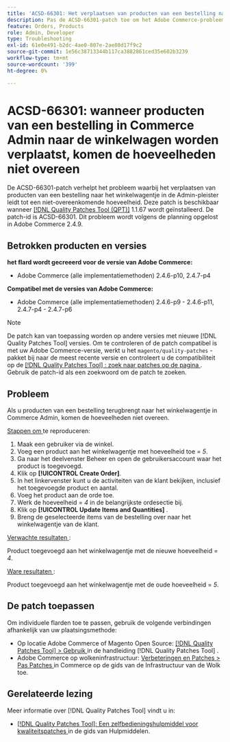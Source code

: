 ```yaml
---
title: 'ACSD-66301: Het verplaatsen van producten van een bestelling naar het winkelwagentje in Commerce Admin leidt tot een verschil in hoeveelheid'
description: Pas de ACSD-66301-patch toe om het Adobe Commerce-probleem op te lossen, waarbij producten in het winkelwagentje van de klant niet worden verwijderd wanneer ze aan de bestelling worden toegevoegd.
feature: Orders, Products
role: Admin, Developer
type: Troubleshooting
exl-id: 61e0e491-b2dc-4ae0-807e-2ae80d17f9c2
source-git-commit: 1e56c38713344b117ca3882861ced35e602b3239
workflow-type: tm+mt
source-wordcount: '399'
ht-degree: 0%

---
```


# ACSD-66301: wanneer producten van een bestelling in Commerce Admin naar de winkelwagen worden verplaatst, komen de hoeveelheden niet overeen

De ACSD-66301-patch verhelpt het probleem waarbij het verplaatsen van producten van een bestelling naar het winkelwagentje in de Admin-pleister leidt tot een niet-overeenkomende hoeveelheid. Deze patch is beschikbaar wanneer [[!DNL Quality Patches Tool (QPT)]](/help/tools/quality-patches-tool/quality-patches-tool-to-self-serve-quality-patches.md) 1.1.67 wordt geïnstalleerd. De patch-id is ACSD-66301. Dit probleem wordt volgens de planning opgelost in Adobe Commerce 2.4.9.

## Betrokken producten en versies

**het flard wordt gecreeerd voor de versie van Adobe Commerce:**

* Adobe Commerce (alle implementatiemethoden) 2.4.6-p10, 2.4.7-p4

**Compatibel met de versies van Adobe Commerce:**

* Adobe Commerce (alle implementatiemethoden) 2.4.6-p9 - 2.4.6-p11, 2.4.7-p4 - 2.4.7-p6

>[!NOTE]
>
>De patch kan van toepassing worden op andere versies met nieuwe [!DNL Quality Patches Tool] versies. Om te controleren of de patch compatibel is met uw Adobe Commerce-versie, werkt u het `magento/quality-patches` -pakket bij naar de meest recente versie en controleert u de compatibiliteit op de [[!DNL Quality Patches Tool] : zoek naar patches op de pagina ](https://experienceleague.adobe.com/tools/commerce-quality-patches/index.html) . Gebruik de patch-id als een zoekwoord om de patch te zoeken.

## Probleem

Als u producten van een bestelling terugbrengt naar het winkelwagentje in Commerce Admin, komen de hoeveelheden niet overeen.

<u> Stappen om </u> te reproduceren:

1. Maak een gebruiker via de winkel.
2. Voeg een product aan het winkelwagentje met hoeveelheid toe = *5*.
3. Ga naar het deelvenster Beheer en open de gebruikersaccount waar het product is toegevoegd.
4. Klik op **[!UICONTROL Create Order]**.
5. In het linkervenster kunt u de activiteiten van de klant bekijken, inclusief het toegevoegde product en aantal.
6. Voeg het product aan de orde toe.
7. Werk de hoeveelheid = *4* in de belangrijkste ordesectie bij.
8. Klik op **[!UICONTROL Update Items and Quantities]** .
9. Breng de geselecteerde items van de bestelling over naar het winkelwagentje van de klant.

<u> Verwachte resultaten </u>:

Product toegevoegd aan het winkelwagentje met de nieuwe hoeveelheid = *4*.

<u> Ware resultaten </u>:

Product toegevoegd aan het winkelwagentje met de oude hoeveelheid = *5*.

## De patch toepassen

Om individuele flarden toe te passen, gebruik de volgende verbindingen afhankelijk van uw plaatsingsmethode:

* Op locatie Adobe Commerce of Magento Open Source: [[!DNL Quality Patches Tool] > Gebruik ](/help/tools/quality-patches-tool/usage.md) in de handleiding [!DNL Quality Patches Tool] .
* Adobe Commerce op wolkeninfrastructuur: [ Verbeteringen en Patches > Pas Patches ](https://experienceleague.adobe.com/docs/commerce-cloud-service/user-guide/develop/upgrade/apply-patches.html) in Commerce op de gids van de Infrastructuur van de Wolk toe.

## Gerelateerde lezing

Meer informatie over [!DNL Quality Patches Tool] vindt u in:

* [[!DNL Quality Patches Tool]: Een zelfbedieningshulpmiddel voor kwaliteitspatches ](/help/tools/quality-patches-tool/quality-patches-tool-to-self-serve-quality-patches.md) in de gids van Hulpmiddelen.
